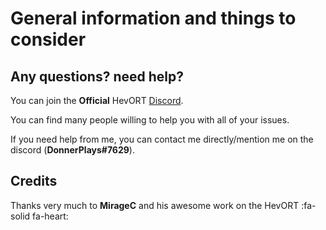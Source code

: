 # General information and things to consider

## Any questions? need help?
You can join the **Official** HevORT [Discord](https://discord.gg/txBSrb3D2P).

You can find many people willing to help you with all of your issues.

If you need help from me, you can contact me directly/mention me on the discord (**DonnerPlays#7629**).

## Credits
Thanks very much to **MirageC** and his awesome work on the HevORT :fa-solid fa-heart: